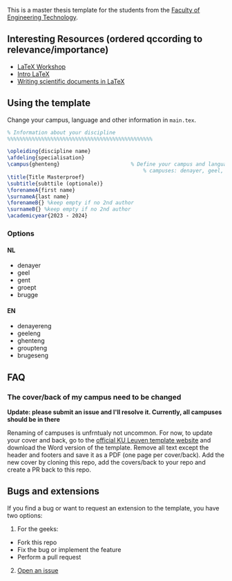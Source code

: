 This is a master thesis template for the students from the [Faculty of Engineering Technology](https://iiw.kuleuven.be/english). 


## Interesting Resources (ordered qccording to relevance/importance)

- [LaTeX Workshop](https://github.com/GillesC/LaTeX-Workshop)
- [Intro LaTeX](https://github.com/dramco-edu/LaTex)
- [Writing scientific documents in LaTeX](https://github.com/DRAMCO/writing-scientific-papers-in-latex-tips-and-tricks)

## Using the template

Change your campus, language and other information in `main.tex`.

```latex
% Information about your discipline
%%%%%%%%%%%%%%%%%%%%%%%%%%%%%%%%%%%%%%%%%%%%%%%

\opleiding{discipline name}
\afdeling{specialisation}
\campus{ghenteng}                       % Define your campus and language (append "eng" to load the English template)
                                            % campuses: denayer, geel, gent, groept, brugge
\title{Title Masterproef}
\subtitle{subttile (optionale)}
\forenameA{first name}
\surnameA{last name}
\forenameB{} %keep empty if no 2nd author
\surnameB{} %keep empty if no 2nd author
\academicyear{2023 - 2024}
```

### Options

#### NL
- denayer
- geel
- gent
- groept
- brugge

#### EN
- denayereng
- geeleng
- ghenteng
- groupteng
- brugeseng


## FAQ

### The cover/back of my campus need to be changed

**Update: please submit an issue and I'll resolve it. Currently, all campuses should be in there**

Renaming of campuses is unfrntualy not uncommon. For now, to update your cover and back, go to the [official KU Leuven template website](https://iiw.kuleuven.be/english/students/master-thesis/templates) and download the Word version of the template.
Remove all text except the header and footers and save it as a PDF (one page per cover/back). Add the new cover by cloning this repo, add the covers/back to your repo and create a PR back to this repo. 


## Bugs and extensions
If you find a bug or want to request an extension to the template, you have two options:
1. For the geeks: 
  - Fork this repo
  - Fix the bug or implement the feature
  - Perform a pull request
2. [Open an issue](https://github.com/GillesC/KU-Leuven-master-thesis-template-FET/issues)

